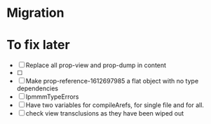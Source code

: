 # Migration

# To fix later

- [ ] Replace all prop-view and prop-dump in content
- [ ] 
- [ ] Make prop-reference-1612697985 a flat object with no type dependencies
- [ ] IpmmmTypeErrors
- [ ] Have two variables for compileArefs, for single file and for all.
- [ ] check view transclusions as they have been wiped out

